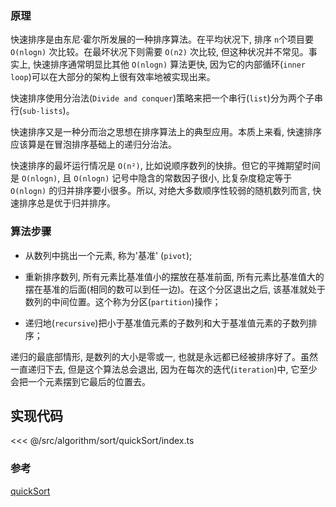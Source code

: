 ### 原理

快速排序是由东尼·霍尔所发展的一种排序算法。在平均状况下, 排序 `n`个项目要 `Ο(nlogn)` 次比较。在最坏状况下则需要 `Ο(n2)` 次比较, 但这种状况并不常见。事实上, 快速排序通常明显比其他 `Ο(nlogn)` 算法更快, 因为它的内部循环(`inner loop`)可以在大部分的架构上很有效率地被实现出来。

快速排序使用分治法(`Divide and conquer`)策略来把一个串行(`list`)分为两个子串行(`sub-lists`)。

快速排序又是一种分而治之思想在排序算法上的典型应用。本质上来看, 快速排序应该算是在冒泡排序基础上的递归分治法。

快速排序的最坏运行情况是 `O(n²)`, 比如说顺序数列的快排。但它的平摊期望时间是 `O(nlogn)`, 且 `O(nlogn)` 记号中隐含的常数因子很小, 比复杂度稳定等于 `O(nlogn)` 的归并排序要小很多。所以, 对绝大多数顺序性较弱的随机数列而言, 快速排序总是优于归并排序。

### 算法步骤

- 从数列中挑出一个元素, 称为'基准' (`pivot`);

- 重新排序数列, 所有元素比基准值小的摆放在基准前面, 所有元素比基准值大的摆在基准的后面(相同的数可以到任一边)。在这个分区退出之后, 该基准就处于数列的中间位置。这个称为分区(`partition`)操作；

- 递归地(`recursive`)把小于基准值元素的子数列和大于基准值元素的子数列排序；

递归的最底部情形, 是数列的大小是零或一, 也就是永远都已经被排序好了。虽然一直递归下去, 但是这个算法总会退出, 因为在每次的迭代(`iteration`)中, 它至少会把一个元素摆到它最后的位置去。

<!-- ![quickSort](~@images/src/algorithm/sort/quickSort/images/quickSort.gif) -->

## 实现代码

<<< @/src/algorithm/sort/quickSort/index.ts

### 参考

[quickSort](https://github.com/Rain120/JS-Sorting-Algorithm/blob/master/6.quickSort.md)
